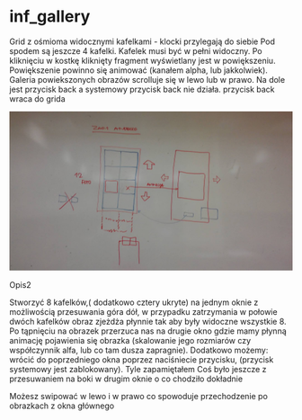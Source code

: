 # inf_gallery

Grid z ośmioma widocznymi kafelkami - klocki przylegają do siebie
Pod spodem są jeszcze 4 kafelki. 
Kafelek musi być w pełni widoczny. 
Po kliknięciu w kostkę kliknięty fragment wyświetlany jest w powiększeniu. 
Powiększenie powinno się animować (kanałem alpha, lub jakkolwiek). 
Galeria powiekszonych obrazów scrolluje się w lewo lub w prawo.
Na dole jest przycisk back a systemowy przycisk back nie działa. 
przycisk back wraca do grida

![image of project](https://github.com/Kamajabu/inf_gallery/blob/master/visual.jpg)


Opis2

Stworzyć 8 kafelków,( dodatkowo cztery ukryte) na jednym oknie z możliwością przesuwania góra dół, w przypadku zatrzymania w połowie dwóch kafelków obraz zjeżdża płynnie tak aby były widoczne wszystkie 8. Po tąpnięciu na obrazek przerzuca nas na drugie okno gdzie mamy płynną animację pojawienia się obrazka (skalowanie jego rozmiarów czy współczynnik alfa, lub co tam dusza zapragnie). Dodatkowo możemy: wrócić do poprzedniego okna poprzez naciśniecie przycisku, (przycisk systemowy jest zablokowany). Tyle zapamiętałem
Coś było jeszcze z przesuwaniem na boki w drugim oknie o co chodziło dokładnie

Możesz swipować w lewo i w prawo co spowoduje przechodzenie po obrazkach z okna głównego